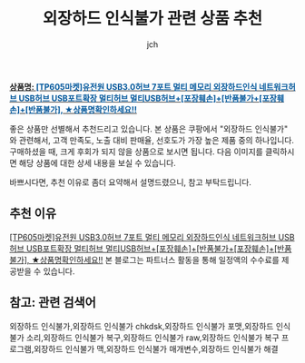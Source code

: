 ﻿---
layout: post
title: "외장하드 인식불가 관련 상품 추천"
author: jch
categories: [가전제품]
tags:
  [
    외장하드 인식불가,
    외장하드 인식불가 chkdsk,
    외장하드 인식불가 포맷,
    외장하드 인식불가 소리,
    외장하드 인식불가 복구,
    외장하드 인식불가 raw,
    외장하드 인식불가 복구 프로그램,
    외장하드 인식불가 맥,
    외장하드 인식불가 매개변수,
    외장하드 인식불가 해결,
  ]
image: https://static.coupangcdn.com/image/vendor_inventory/db11/c0d80316e29fd0efd628bb1c248cecb1ed3d8a5b57b57b0f1524331831b2.jpg
description: "쿠팡에서 외장하드 인식불가 관련 상품으로 가장 고객 선호도가 높은 제품 중 하나입니다."
---

<a href="https://link.coupang.com/re/AFFSDP?lptag=AF7868842&pageKey=4957201697&itemId=6559120779&vendorItemId=73853170575&traceid=V0-153-7e581ebbd95c5494"><b>상품명: <font color='#01579B'>[TP605마켓]유전원 USB3.0허브 7포트 멀티 메모리 외장하드인식 네트워크허브 USB허브 USB포트확장 멀티허브 멀티USB허브+[포장훼손]+[반품불가+[포장훼손]+[반품불가], ★상품명확인하세요!!</font></b></a>

좋은 상품만 선별해서 추천드리고 있습니다.
본 상품은 쿠팡에서 "외장하드 인식불가" 와 관련해서, 고객 만족도, 노출 대비 판매율, 선호도가 가장 높은 제품 중의 하나입니다.
구매하셨을 때, 크게 후회가 되지 않을 상품으로 보시면 됩니다.
다음 이미지를 클릭하시면 해당 상품에 대한 상세 내용을 보실 수 있습니다.

바쁘시다면, 추천 이유로 좀더 요약해서 설명드렸으니, 참고 부탁드립니다.

## 추천 이유

<a href="https://link.coupang.com/re/AFFSDP?lptag=AF7868842&pageKey=4957201697&itemId=6559120779&vendorItemId=73853170575&traceid=V0-153-7e581ebbd95c5494">[TP605마켓]유전원 USB3.0허브 7포트 멀티 메모리 외장하드인식 네트워크허브 USB허브 USB포트확장 멀티허브 멀티USB허브+[포장훼손]+[반품불가+[포장훼손]+[반품불가], ★상품명확인하세요!!</a>
본 블로그는 파트너스 활동을 통해 일정액의 수수료를 제공받을 수 있습니다.

## 참고: 관련 검색어

외장하드 인식불가,외장하드 인식불가 chkdsk,외장하드 인식불가 포맷,외장하드 인식불가 소리,외장하드 인식불가 복구,외장하드 인식불가 raw,외장하드 인식불가 복구 프로그램,외장하드 인식불가 맥,외장하드 인식불가 매개변수,외장하드 인식불가 해결
